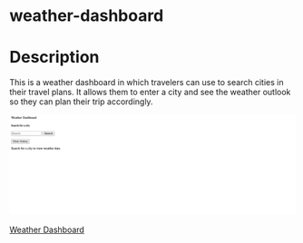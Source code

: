 # weather-dashboard

# Description
This is a weather dashboard in which travelers can use to search cities in their travel plans. It allows them to enter a city and see the weather outlook so they can plan their trip accordingly. 

![weather-dashboard](./assets/images/screenshot.png)

[Weather Dashboard](https://bennsantos20.github.io/weather-dashboard/)

